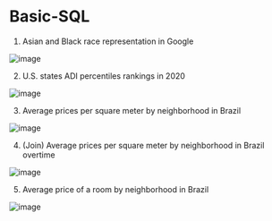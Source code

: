 # Basic-SQL

1. Asian and Black race representation in Google

![image](https://user-images.githubusercontent.com/100343727/155853001-19d6c6fe-a06e-4f70-a4d8-5f7a29f1d603.png)

2. U.S. states ADI percentiles rankings in 2020

![image](https://user-images.githubusercontent.com/100343727/155852954-6ac4690c-16d1-4c59-ac0d-3350046ac8fd.png)

3. Average prices per square meter by neighborhood in Brazil

![image](https://user-images.githubusercontent.com/100343727/155892669-49838180-215f-4547-9b7a-3bec17516856.png)

4. (Join) Average prices per square meter by neighborhood in Brazil overtime

![image](https://user-images.githubusercontent.com/100343727/155892784-58f5efdb-1a7e-4cde-a189-0abc6ca12a1f.png)

5. Average price of a room by neighborhood in Brazil

![image](https://user-images.githubusercontent.com/100343727/155894669-e12a0c13-1bc0-42fa-85d5-8ffa0182eade.png)
